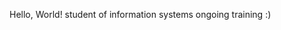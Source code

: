 Hello, World!
  student of information systems
  ongoing training :)
<!---
luangmrs/luangmrs is a ✨ special ✨ repository because its `README.md` (this file) appears on your GitHub profile.
You can click the Preview link to take a look at your changes.
--->
